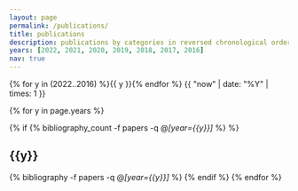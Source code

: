 ```yaml
---
layout: page
permalink: /publications/
title: publications
description: publications by categories in reversed chronological order. generated by jekyll-scholar.
years: [2022, 2021, 2020, 2019, 2018, 2017, 2016]
nav: true
---
```


<div class="publications">

{% for y in (2022..2016) %}{{ y }}{% endfor %}
{{ "now" | date: "%Y" | times: 1 }}

<!-- Itterate on all page years -->
{% for y in page.years %}
  <!-- check we have a bibliography thingy for this year -->
  {% if {% bibliography_count -f papers -q @*[year={{y}}]* %} %}
    <!-- Create a year heading -->
    <h2 class="year">{{y}}</h2>
    <!-- create the bibliography card -->
    {% bibliography -f papers -q @*[year={{y}}]* %}
  {% endif %}
{% endfor %}

</div>
